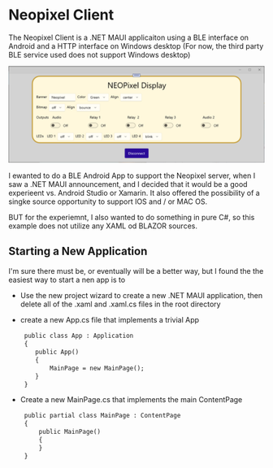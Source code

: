 # Neopixel Client

The Neopixel Client is a .NET MAUI applicaiton using a BLE interface on Android and a HTTP 
interface on Windows desktop (For now, the third party BLE service used does not support Windows desktop)

<img src="/assets/NET-MAUI.png">

I ewanted to do a BLE Android App to support the Neopixel server, when I saw a .NET MAUI announcement, and I decided 
that it would be a good experieent vs. Android Studio or Xamarin. It also offered the possibility of a singke source 
opportunity to support IOS and / or MAC OS.

BUT for the experiemnt, I also wanted to do something in pure C#, so this example does not utilize any XAML od BLAZOR sources.

## Starting a New Application
I'm sure there must be, or eventually will be a better way, but I found the the easiest way to start a nen app is to

* Use the 
new project wizard to create a new .NET MAUI application, then delete all of the .xaml and .xaml.cs files in the root directory

* create a new App.cs file that implements a trivial App

       public class App : Application
       {
          public App()
          {
              MainPage = new MainPage();
          }
       }

* Create a new MainPage.cs that implements the main ContentPage

       public partial class MainPage : ContentPage
       {
           public MainPage()
           {
           }
       }
